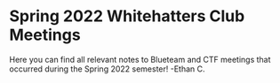 # Spring 2022 Whitehatters Club Meetings

Here you can find all relevant notes to Blueteam and CTF meetings that occurred during the Spring 2022 semester! -Ethan C.